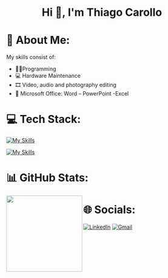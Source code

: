 <div align="center">
<h1 align="center">Hi 👋, I'm Thiago Carollo</h1>
</div>

# 💫 About Me:
  My skills consist of:
  - 👨‍💻Programming
  - 💻 Hardware Maintenance
  - 🎞 Video, audio and photography editing
  - 📄 Microsoft Office: Word – PowerPoint -Excel

# 💻 Tech Stack:
  
  [![My Skills](https://skillicons.dev/icons?i=html,css,js,python,cpp,bootstrap,mysql)](https://skillicons.dev)
  
  [![My Skills](https://skillicons.dev/icons?i=autocad,au,ps,pr,discord,gmail,linkedin)](https://skillicons)
  
# 📊 GitHub Stats:
<div align="center">
    <a href="https://github.com/Thiago-Carollo/convoychat">
      <img height=200 align="left" src="https://github-readme-stats.vercel.app/api/top-langs?username=Thiago-Carollo&layout=compact&langs_count=8&card_width=320&theme=dark"/>
    </a>
</div>

# 🌐 Socials:

[![LinkedIn](https://img.shields.io/badge/LinkedIn-0077B5?style=for-the-badge&logo=linkedin&logoColor=white)](https://linkedin.com/in/thiago-carollo/)
[![Gmail](https://img.shields.io/badge/Gmail-D14836?style=for-the-badge&logo=gmail&logoColor=white)](https://mail.google.com/mail/tcarollo03@gmail.com)
